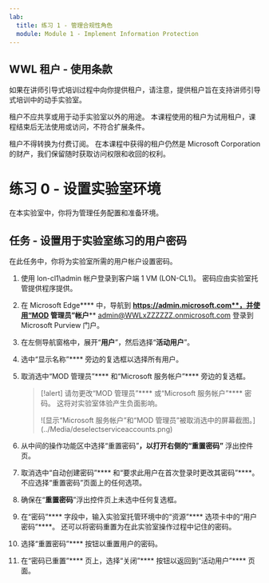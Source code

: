 ```yaml
---
lab:
  title: 练习 1 - 管理合规性角色
  module: Module 1 - Implement Information Protection
---
```

## WWL 租户 - 使用条款

如果在讲师引导式培训过程中向你提供租户，请注意，提供租户旨在支持讲师引导式培训中的动手实验室。

租户不应共享或用于动手实验室以外的用途。 本课程使用的租户为试用租户，课程结束后无法使用或访问，不符合扩展条件。

租户不得转换为付费订阅。 在本课程中获得的租户仍然是 Microsoft Corporation 的财产，我们保留随时获取访问权限和收回的权利。

# 练习 0 - 设置实验室环境

在本实验室中，你将为管理任务配置和准备环境。

## 任务 - 设置用于实验室练习的用户密码

在此任务中，你将为实验室所需的用户帐户设置密码。

1. 使用 lon-cl1\admin 帐户登录到客户端 1 VM (LON-CL1)。 密码应由实验室托管提供程序提供。

1. 在 Microsoft Edge**** 中，导航到 **https://admin.microsoft.com**，并使用“MOD 管理员”帐户**** admin@WWLxZZZZZZ.onmicrosoft.com 登录到 Microsoft Purview 门户。

1. 在左侧导航窗格中，展开“**用户**”，然后选择“**活动用户**”。

1. 选中“显示名称”**** 旁边的复选框以选择所有用户。

1. 取消选中“MOD 管理员”**** 和“Microsoft 服务帐户”**** 旁边的复选框。

    >[!alert] 请勿更改“MOD 管理员”**** 或“Microsoft 服务帐户”**** 密码。 这将对实验室体验产生负面影响。
    ><p>
    > ![显示“Microsoft 服务帐户”和“MOD 管理员”被取消选中的屏幕截图。](../Media/deselectserviceaccounts.png)

1. 从中间的操作功能区中选择“重置密码”****，以打开右侧的“重置密码”**** 浮出控件页。

1. 取消选中“自动创建密码”**** 和“要求此用户在首次登录时更改其密码”****。 不应选择“重置密码”页面上的任何选项。

1. 确保在“**重置密码**”浮出控件页上未选中任何复选框。

1. 在“密码”**** 字段中，输入实验室托管环境中的“资源”**** 选项卡中的“用户密码”****。 还可以将密码重置为在此实验室操作过程中记住的密码。

1. 选择“重置密码”**** 按钮以重置用户的密码。

1. 在“密码已重置”**** 页上，选择“关闭”**** 按钮以返回到“活动用户”**** 页面。

